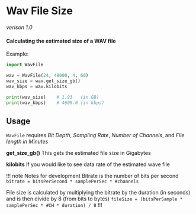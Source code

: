 # Wav File Size
*verison 1.0*
#### Calculating the estimated size of a WAV file

Example:
``` python
import WavFile

wav = WavFile(24, 48000, 4, 60)
wav_size = wav.get_size_gb()
wav_kbps = wav.kilobits

print(wav_size)    # 1.93   (in GB)
print(wav_kbps)    # 4608.0 (in kbps)

```

## Usage
`WavFile` requires *Bit Depth*, *Sampling Rate*, *Number of Channels*, and *File length in Minutes*

**get_size_gb()**
This gets the estimated file size in Gigabytes

**kilobits**
If you would like to see data rate of the estimated wave file


!!! note Notes for development
Bitrate is the number of bits per second
`bitrate = bitsPerSecond * samplePerSec * #channels`

File size is calculated by multiplying the bitrate by the duration (in seconds) and is then divide by 8 (from bits to bytes)
`fileSize = (bitsPerSample * samplePerSec * #CH * duration) / 8`
!!!

